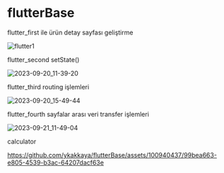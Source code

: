 # flutterBase
flutter_first  ile ürün detay sayfası geliştirme

![flutter1](https://github.com/ykakkaya/flutterBase/assets/100940437/a75c6899-08f4-4813-be74-1f86777d1b1a)

flutter_second  setState() 

![2023-09-20_11-39-20](https://github.com/ykakkaya/flutterBase/assets/100940437/2fa66bb9-ba81-425f-b967-0ad10d8f1631)

flutter_third routing işlemleri 

![2023-09-20_15-49-44](https://github.com/ykakkaya/flutterBase/assets/100940437/f06428e9-1307-4603-878c-fc7033b9bcd9)

flutter_fourth sayfalar arası veri transfer işlemleri

![2023-09-21_11-49-04](https://github.com/ykakkaya/flutterBase/assets/100940437/f3f4d580-845d-4aae-94fd-6d0189d32fcc)

calculator

https://github.com/ykakkaya/flutterBase/assets/100940437/99bea663-e805-4539-b3ac-64207dacf63e



